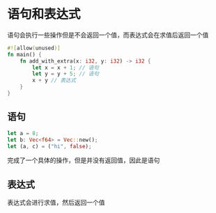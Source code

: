 # 语句和表达式

语句会执行一些操作但是不会返回一个值，而表达式会在求值后返回一个值

```rust
#![allow(unused)]
fn main() {
	fn add_with_extra(x: i32, y: i32) -> i32 {
	    let x = x + 1; // 语句
	    let y = y + 5; // 语句
	    x + y // 表达式
	}
}
```

## 语句

```rust
let a = 8;
let b: Vec<f64> = Vec::new();
let (a, c) = ("hi", false);
```

完成了一个具体的操作，但是并没有返回值，因此是语句

## 表达式

表达式会进行求值，然后返回一个值